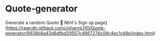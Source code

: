 # Quote-generator
Generate a random Quote
🔗 Mint's Sign up page](https://rawcdn.githack.com/JohannLHD/Quote-generator/9938b8a43d8dfbd29557c4667274c09c4ec1cb8e/index.html)
